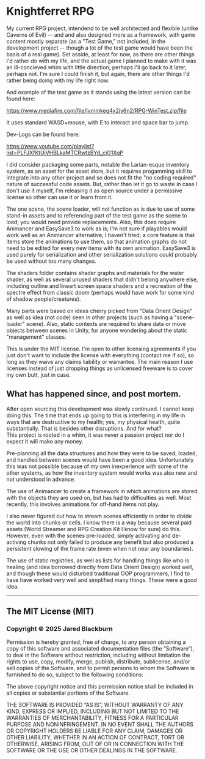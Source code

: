 # Knightferret RPG

My current RPG project, intendend to be well architected and flexible (unlike Caverns of Evil) -- and and also designed more as a framework, with game content 
mostly separate (as a "Test Game," not included, in the development project -- though a lot of the test game would have been the basis of a real game).  Set asside, 
at least for now, as there are other things I'd rather do with my life, and the actual game I planned to make with it was an ill-concieved whim with little direction; 
perhaps I'll go back to it later, perhaps not. I'm sure I could finish it, but again, there are other things I'd rather being doing with my life right now. 

And example of the test game as it stands using the latest version can be found here:

https://www.mediafire.com/file/lvmmkeg4x2jy6n2/RPG-WinTest.zip/file

It uses standard WASD+mouse, with E to interact and space bar to jump. 


Dev-Logs can be found here:

https://www.youtube.com/playlist?list=PLFJXfKtUiVHBLkaMTCRwtzBYd_ciG1XgP


I did consider packaging some parts, notable the Larian-esque inventory system, as an 
asset for the asset store, but it requires progamming skill to integrate into any other 
project and so does not fit the "no coding required" nature of successful code assets. 
But, rather than let it go to waste in case I don't use it myself, I'm releasing it as 
open source under a permissive license so other can use it or learn from it.

The one scene, the scene loader, will not function as is due to use of some stand-in 
assets and to referencing part of the test game as the scene to load; you would need 
provide replacements.  Also, this does require Animancer and EasySave3 to work as is; 
I'm not sure if playables would work well as an Animancer alternative, I haven't 
tried; a core feature is that items store the animations to use them, so that animation 
graphs do not need to be edited for every new items with its own animation. EasySave3 is 
used purely for serialization and other serialization solutions could probably be used 
without too many changes.

The shaders folder contains shader graphs and materials for the water shader, as well as 
several unused shaders that didn't belong anywhere else, including outline and lineart 
screen space shaders and a recreation of the spectre effect from classic doom (perhaps 
would have work for some kind of shadow people/creatures).

Many parts were based on ideas cherry picked from "Data Orient Design" as well as idea (not 
code) seen in other projects (such as having a "scene-loader" scene).  Also, static contexts 
are required to share data or move objects between scenes in Unity, for anyone wondering 
about the static "management" classes. 

This is under the MIT license. I'm open to other licensing agreements if you just don't want 
to include the license with everything (contact me if so), so long as they waive any claims 
liability or warrantee.  The main reason I use licenses instead of just dropping things as 
unlicensed freeware is to cover my own butt, just in case.

## What has happened since, and post mortem. 

After open sourcing this development was slowly continued. I cannot keep doing this.  The time 
that ends up going to this is interfering in my life in ways that are destructive to my health; 
yes, my physical health, quite substantially.  That is besides other disruptions.  And for what?  
This project is rooted in a whim, it was never a passion project nor do I expect it will make 
any money.

Pre-planning all the data structures and how they were to be saved, loaded, and handled between 
scenes would have been a good idea.  Unfortunately this was not possible because of my own 
inexperience with some of the other systems, as how the inventory system would works was also new 
and not understood in advance. 

The use of Animancer to create a framework in which animations are stored with the objects they are 
used on, but has had to difficulties as well.  Most recently, this involves animations for off-hand 
items not play.

I also never figured out how to stream scenes efficiently in order to divide the world into chunks 
or cells.  I know there is a way because several paid assets (World Streamer and RPG Creation Kit I 
know for sure) do this.  However, even with the scenes pre-loaded, simply activating and de-activing 
chunks not only failed to produce any benefit but also produced a persistent slowing of the frame 
rate (even when not near any boundaries).  

The use of static registries, as well as lists for handling things like who is healing (and idea 
borrowed directly from Data Orient Design) worked well, and though these would disturbed traditional 
OOP programmers, I find to have have worked very well and simplified many things. These were a good 
idea. 

---

## The MIT License (MIT)

### Copyright © 2025 Jared Blackburn

Permission is hereby granted, free of charge, to any person obtaining a copy of this software and associated 
documentation files (the “Software”), to deal in the Software without restriction, including without limitation 
the rights to use, copy, modify, merge, publish, distribute, sublicense, and/or sell copies of the Software, and 
to permit persons to whom the Software is furnished to do so, subject to the following conditions:

The above copyright notice and this permission notice shall be included in all copies or substantial portions 
of the Software.

THE SOFTWARE IS PROVIDED “AS IS”, WITHOUT WARRANTY OF ANY KIND, EXPRESS OR IMPLIED, INCLUDING BUT NOT LIMITED 
TO THE WARRANTIES OF MERCHANTABILITY, FITNESS FOR A PARTICULAR PURPOSE AND NONINFRINGEMENT. IN NO EVENT SHALL 
THE AUTHORS OR COPYRIGHT HOLDERS BE LIABLE FOR ANY CLAIM, DAMAGES OR OTHER LIABILITY, WHETHER IN AN ACTION OF 
CONTRACT, TORT OR OTHERWISE, ARISING FROM, OUT OF OR IN CONNECTION WITH THE SOFTWARE OR THE USE OR OTHER DEALINGS 
IN THE SOFTWARE.



